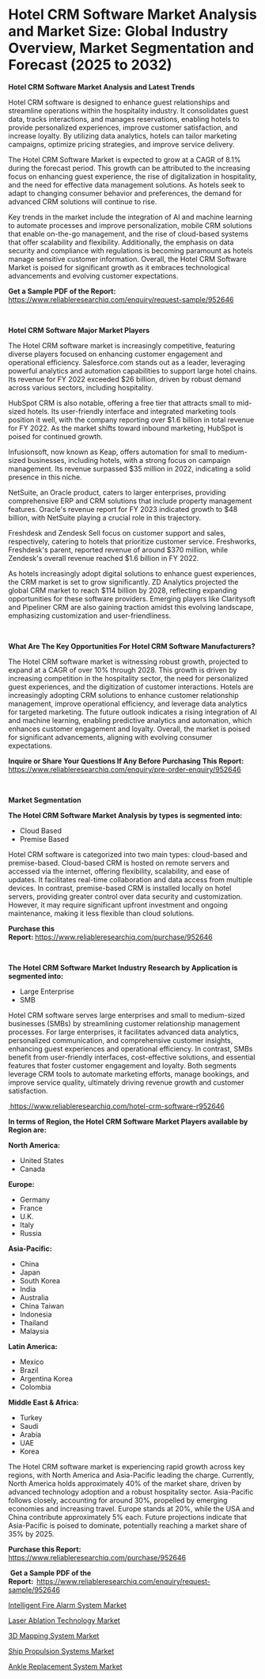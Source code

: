 <p><h1>Hotel CRM Software Market Analysis and Market Size: Global Industry Overview, Market Segmentation and Forecast (2025 to 2032)</h1></p><p><strong>Hotel CRM Software Market Analysis and Latest Trends</strong></p>
<p><p>Hotel CRM software is designed to enhance guest relationships and streamline operations within the hospitality industry. It consolidates guest data, tracks interactions, and manages reservations, enabling hotels to provide personalized experiences, improve customer satisfaction, and increase loyalty. By utilizing data analytics, hotels can tailor marketing campaigns, optimize pricing strategies, and improve service delivery.</p><p>The Hotel CRM Software Market is expected to grow at a CAGR of 8.1% during the forecast period. This growth can be attributed to the increasing focus on enhancing guest experience, the rise of digitalization in hospitality, and the need for effective data management solutions. As hotels seek to adapt to changing consumer behavior and preferences, the demand for advanced CRM solutions will continue to rise. </p><p>Key trends in the market include the integration of AI and machine learning to automate processes and improve personalization, mobile CRM solutions that enable on-the-go management, and the rise of cloud-based systems that offer scalability and flexibility. Additionally, the emphasis on data security and compliance with regulations is becoming paramount as hotels manage sensitive customer information. Overall, the Hotel CRM Software Market is poised for significant growth as it embraces technological advancements and evolving customer expectations.</p></p>
<p><strong>Get a Sample PDF of the Report:&nbsp;</strong> <a href="https://www.reliableresearchiq.com/enquiry/request-sample/952646?utm_campaign=1082&utm_medium=2&utm_source=Github&utm_content=ia&utm_term=07032025&utm_id=hotel-crm-software">https://www.reliableresearchiq.com/enquiry/request-sample/952646</a></p>
<p>&nbsp;</p>
<p><strong>Hotel CRM Software Major Market Players</strong></p>
<p><p>The Hotel CRM software market is increasingly competitive, featuring diverse players focused on enhancing customer engagement and operational efficiency. Salesforce.com stands out as a leader, leveraging powerful analytics and automation capabilities to support large hotel chains. Its revenue for FY 2022 exceeded $26 billion, driven by robust demand across various sectors, including hospitality.</p><p>HubSpot CRM is also notable, offering a free tier that attracts small to mid-sized hotels. Its user-friendly interface and integrated marketing tools position it well, with the company reporting over $1.6 billion in total revenue for FY 2022. As the market shifts toward inbound marketing, HubSpot is poised for continued growth.</p><p>Infusionsoft, now known as Keap, offers automation for small to medium-sized businesses, including hotels, with a strong focus on campaign management. Its revenue surpassed $35 million in 2022, indicating a solid presence in this niche.</p><p>NetSuite, an Oracle product, caters to larger enterprises, providing comprehensive ERP and CRM solutions that include property management features. Oracle's revenue report for FY 2023 indicated growth to $48 billion, with NetSuite playing a crucial role in this trajectory.</p><p>Freshdesk and Zendesk Sell focus on customer support and sales, respectively, catering to hotels that prioritize customer service. Freshworks, Freshdesk's parent, reported revenue of around $370 million, while Zendesk's overall revenue reached $1.6 billion in FY 2022.</p><p>As hotels increasingly adopt digital solutions to enhance guest experiences, the CRM market is set to grow significantly. ZD Analytics projected the global CRM market to reach $114 billion by 2028, reflecting expanding opportunities for these software providers. Emerging players like Claritysoft and Pipeliner CRM are also gaining traction amidst this evolving landscape, emphasizing customization and user-friendliness.</p></p>
<p>&nbsp;</p>
<p><strong>What Are The Key Opportunities For Hotel CRM Software Manufacturers?</strong></p>
<p><p>The Hotel CRM software market is witnessing robust growth, projected to expand at a CAGR of over 10% through 2028. This growth is driven by increasing competition in the hospitality sector, the need for personalized guest experiences, and the digitization of customer interactions. Hotels are increasingly adopting CRM solutions to enhance customer relationship management, improve operational efficiency, and leverage data analytics for targeted marketing. The future outlook indicates a rising integration of AI and machine learning, enabling predictive analytics and automation, which enhances customer engagement and loyalty. Overall, the market is poised for significant advancements, aligning with evolving consumer expectations.</p></p>
<p><strong>Inquire or Share Your Questions If Any Before Purchasing This Report:</strong> <a href="https://www.reliableresearchiq.com/enquiry/pre-order-enquiry/952646?utm_campaign=1082&utm_medium=2&utm_source=Github&utm_content=ia&utm_term=07032025&utm_id=hotel-crm-software">https://www.reliableresearchiq.com/enquiry/pre-order-enquiry/952646</a></p>
<p>&nbsp;</p>
<p><strong>Market Segmentation</strong></p>
<p><strong>The Hotel CRM Software Market Analysis by types is segmented into:</strong></p>
<p><ul><li>Cloud Based</li><li>Premise Based</li></ul></p>
<p><p>Hotel CRM software is categorized into two main types: cloud-based and premise-based. Cloud-based CRM is hosted on remote servers and accessed via the internet, offering flexibility, scalability, and ease of updates. It facilitates real-time collaboration and data access from multiple devices. In contrast, premise-based CRM is installed locally on hotel servers, providing greater control over data security and customization. However, it may require significant upfront investment and ongoing maintenance, making it less flexible than cloud solutions.</p></p>
<p><strong>Purchase this Report:&nbsp;</strong><a href="https://www.reliableresearchiq.com/purchase/952646?utm_campaign=1082&utm_medium=2&utm_source=Github&utm_content=ia&utm_term=07032025&utm_id=hotel-crm-software">https://www.reliableresearchiq.com/purchase/952646</a></p>
<p>&nbsp;</p>
<p><strong>The Hotel CRM Software Market Industry Research by Application is segmented into:</strong></p>
<p><ul><li>Large Enterprise</li><li>SMB</li></ul></p>
<p><p>Hotel CRM software serves large enterprises and small to medium-sized businesses (SMBs) by streamlining customer relationship management processes. For large enterprises, it facilitates advanced data analytics, personalized communication, and comprehensive customer insights, enhancing guest experiences and operational efficiency. In contrast, SMBs benefit from user-friendly interfaces, cost-effective solutions, and essential features that foster customer engagement and loyalty. Both segments leverage CRM tools to automate marketing efforts, manage bookings, and improve service quality, ultimately driving revenue growth and customer satisfaction.</p></p>
<p><a href="https://www.reliableresearchiq.com/hotel-crm-software-r952646?utm_campaign=1082&utm_medium=2&utm_source=Github&utm_content=ia&utm_term=07032025&utm_id=hotel-crm-software">&nbsp;https://www.reliableresearchiq.com/hotel-crm-software-r952646</a></p>
<p><strong>In terms of Region, the Hotel CRM Software Market Players available by Region are:</strong></p>
<p>
    <p> <strong> North America: </strong>
        <ul>
            <li>United States</li>
            <li>Canada</li>
        </ul>
        </p> 
    <p> <strong> Europe: </strong>
        <ul>
            <li>Germany</li>
            <li>France</li>
            <li>U.K.</li>
            <li>Italy</li>
            <li>Russia</li>
        </ul>
        </p> 
    <p> <strong> Asia-Pacific: </strong>
        <ul>
            <li>China</li>
            <li>Japan</li>
            <li>South Korea</li>
            <li>India</li>
            <li>Australia</li>
            <li>China Taiwan</li>
            <li>Indonesia</li>
            <li>Thailand</li>
            <li>Malaysia</li>
        </ul>
        </p> 
    <p> <strong> Latin America: </strong>
        <ul>
            <li>Mexico</li>
            <li>Brazil</li>
            <li>Argentina Korea</li>
            <li>Colombia</li>
        </ul>
        </p> 
    <p> <strong> Middle East & Africa: </strong>
        <ul>
            <li>Turkey</li>
            <li>Saudi</li>
            <li>Arabia</li>
            <li>UAE</li>
            <li>Korea</li>
        </ul>
    </p>
    </p>
<p><p>The Hotel CRM software market is experiencing rapid growth across key regions, with North America and Asia-Pacific leading the charge. Currently, North America holds approximately 40% of the market share, driven by advanced technology adoption and a robust hospitality sector. Asia-Pacific follows closely, accounting for around 30%, propelled by emerging economies and increasing travel. Europe stands at 20%, while the USA and China contribute approximately 5% each. Future projections indicate that Asia-Pacific is poised to dominate, potentially reaching a market share of 35% by 2025.</p></p>
<p><strong>Purchase this Report: </strong><a href="https://www.reliableresearchiq.com/purchase/952646?utm_campaign=1082&utm_medium=2&utm_source=Github&utm_content=ia&utm_term=07032025&utm_id=hotel-crm-software">https://www.reliableresearchiq.com/purchase/952646</a></p>
<p>&nbsp;<strong>Get a Sample PDF of the Report:&nbsp;&nbsp;</strong><a href="https://www.reliableresearchiq.com/enquiry/request-sample/952646?utm_campaign=1082&utm_medium=2&utm_source=Github&utm_content=ia&utm_term=07032025&utm_id=hotel-crm-software">https://www.reliableresearchiq.com/enquiry/request-sample/952646</a></p>
<p><strong></strong></p>
<p><p><a href="https://github.com/bocksovers0r/Market-Research-Report-List-1/blob/main/intelligent-fire-alarm-system-market.md?utm_campaign=1082&utm_medium=2&utm_source=Github&utm_content=ia&utm_term=07032025&utm_id=hotel-crm-software">Intelligent Fire Alarm System Market</a></p><p><a href="https://github.com/skoppmerlib9/Market-Research-Report-List-1/blob/main/laser-ablation-technology-market.md?utm_campaign=1082&utm_medium=2&utm_source=Github&utm_content=ia&utm_term=07032025&utm_id=hotel-crm-software">Laser Ablation Technology Market</a></p><p><a href="https://github.com/saimntamiki/Market-Research-Report-List-1/blob/main/3d-mapping-system-market.md?utm_campaign=1082&utm_medium=2&utm_source=Github&utm_content=ia&utm_term=07032025&utm_id=hotel-crm-software">3D Mapping System Market</a></p><p><a href="https://github.com/messonmengen75/Market-Research-Report-List-1/blob/main/ship-propulsion-systems-market.md?utm_campaign=1082&utm_medium=2&utm_source=Github&utm_content=ia&utm_term=07032025&utm_id=hotel-crm-software">Ship Propulsion Systems Market</a></p><p><a href="https://github.com/gambokaiohjr/Market-Research-Report-List-1/blob/main/ankle-replacement-system-market.md?utm_campaign=1082&utm_medium=2&utm_source=Github&utm_content=ia&utm_term=07032025&utm_id=hotel-crm-software">Ankle Replacement System Market</a></p></p>